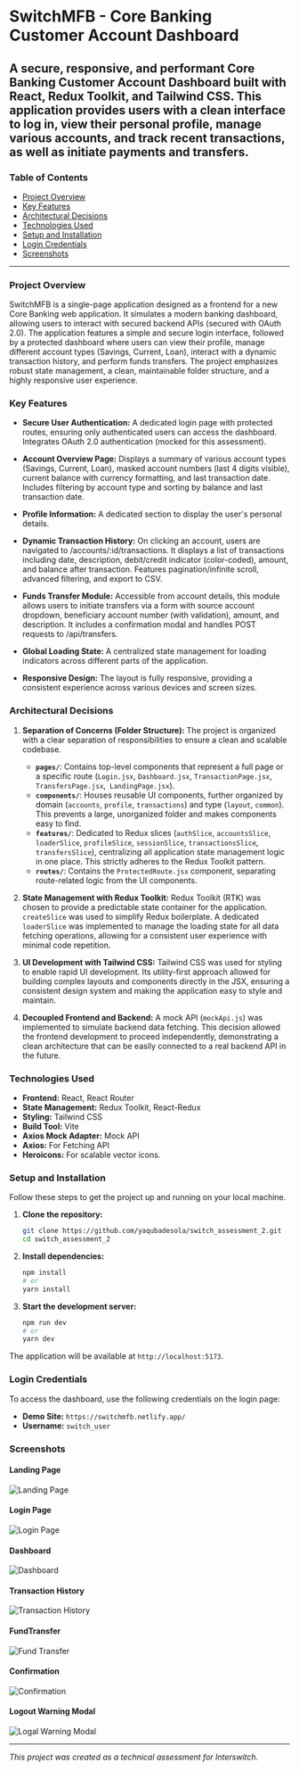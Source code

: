 # SwitchMFB - Core Banking Customer Account Dashboard

## A secure, responsive, and performant Core Banking Customer Account Dashboard built with React, Redux Toolkit, and Tailwind CSS. This application provides users with a clean interface to log in, view their personal profile, manage various accounts, and track recent transactions, as well as initiate payments and transfers.

### Table of Contents

- [Project Overview](#project-overview)
- [Key Features](#key-features)
- [Architectural Decisions](#architectural-decisions)
- [Technologies Used](#technologies-used)
- [Setup and Installation](#setup-and-installation)
- [Login Credentials](#login-credentials)
- [Screenshots](#screenshots)

---

### Project Overview

SwitchMFB is a single-page application designed as a frontend for a new Core Banking web application. It simulates a modern banking dashboard, allowing users to interact with secured backend APIs (secured with OAuth 2.0). The application features a simple and secure login interface, followed by a protected dashboard where users can view their profile, manage different account types (Savings, Current, Loan), interact with a dynamic transaction history, and perform funds transfers. The project emphasizes robust state management, a clean, maintainable folder structure, and a highly responsive user experience.

### Key Features

- **Secure User Authentication:** A dedicated login page with protected routes, ensuring only authenticated users can access the dashboard. Integrates OAuth 2.0 authentication (mocked for this assessment).
- **Account Overview Page:** Displays a summary of various account types (Savings, Current, Loan), masked account numbers (last 4 digits visible), current balance with currency formatting, and last transaction date. Includes filtering by account type and sorting by balance and last transaction date.
- **Profile Information:** A dedicated section to display the user's personal details.
- **Dynamic Transaction History:** On clicking an account, users are navigated to /accounts/:id/transactions. It displays a list of transactions including date, description, debit/credit indicator (color-coded), amount, and balance after transaction. Features pagination/infinite scroll, advanced filtering, and export to CSV.

- **Funds Transfer Module:** Accessible from account details, this module allows users to initiate transfers via a form with source account dropdown, beneficiary account number (with validation), amount, and description. It includes a confirmation modal and handles POST requests to /api/transfers.
- **Global Loading State:** A centralized state management for loading indicators across different parts of the application.
- **Responsive Design:** The layout is fully responsive, providing a consistent experience across various devices and screen sizes.

### Architectural Decisions

1.  **Separation of Concerns (Folder Structure):**
    The project is organized with a clear separation of responsibilities to ensure a clean and scalable codebase.

    - **`pages/`**: Contains top-level components that represent a full page or a specific route (`Login.jsx`, `Dashboard.jsx`, `TransactionPage.jsx`, `TransfersPage.jsx`,` LandingPage.jsx`).
    - **`components/`**: Houses reusable UI components, further organized by domain (`accounts`, `profile`, `transactions`) and type (`layout`, `common`). This prevents a large, unorganized folder and makes components easy to find.
    - **`features/`**: Dedicated to Redux slices (`authSlice`, `accountsSlice`, `loaderSlice`, `profileSlice`, `sessionSlice`, `transactionsSlice`, `transfersSlice`), centralizing all application state management logic in one place. This strictly adheres to the Redux Toolkit pattern.
    - **`routes/`**: Contains the `ProtectedRoute.jsx` component, separating route-related logic from the UI components.

2.  **State Management with Redux Toolkit:**
    Redux Toolkit (RTK) was chosen to provide a predictable state container for the application. `createSlice` was used to simplify Redux boilerplate. A dedicated `loaderSlice` was implemented to manage the loading state for all data fetching operations, allowing for a consistent user experience with minimal code repetition.

3.  **UI Development with Tailwind CSS:**
    Tailwind CSS was used for styling to enable rapid UI development. Its utility-first approach allowed for building complex layouts and components directly in the JSX, ensuring a consistent design system and making the application easy to style and maintain.

4.  **Decoupled Frontend and Backend:**
    A mock API (`mockApi.js`) was implemented to simulate backend data fetching. This decision allowed the frontend development to proceed independently, demonstrating a clean architecture that can be easily connected to a real backend API in the future.

### Technologies Used

- **Frontend:** React, React Router
- **State Management:** Redux Toolkit, React-Redux
- **Styling:** Tailwind CSS
- **Build Tool:** Vite
- **Axios Mock Adapter:** Mock API
- **Axios:** For Fetching API
- **Heroicons:** For scalable vector icons.

### Setup and Installation

Follow these steps to get the project up and running on your local machine.

1.  **Clone the repository:**

    ```bash
    git clone https://github.com/yaqubadesola/switch_assessment_2.git
    cd switch_assessment_2
    ```

2.  **Install dependencies:**

    ```bash
    npm install
    # or
    yarn install
    ```

3.  **Start the development server:**
    ```bash
    npm run dev
    # or
    yarn dev
    ```

The application will be available at `http://localhost:5173`.

### Login Credentials

To access the dashboard, use the following credentials on the login page:

- **Demo Site:** `https://switchmfb.netlify.app/`
- **Username:** `switch_user`
<!-- - **Password:** `123456` -->

### Screenshots

#### Landing Page

![Landing Page](https://github.com/yaqubadesola/switch_assessment_2/blob/master/docs/screenshots/landingpage.png)

#### Login Page

![Login Page](https://github.com/yaqubadesola/switch_assessment_2/blob/master/docs/screenshots/loginpage.png)

#### Dashboard

![Dashboard](https://github.com/yaqubadesola/switch_assessment_2/blob/master/docs/screenshots/dashboard.png)

#### Transaction History

![Transaction History](https://github.com/yaqubadesola/switch_assessment_2/blob/master/docs/screenshots/transactionhistory.png)

#### FundTransfer

![Fund Transfer](https://github.com/yaqubadesola/switch_assessment_2/blob/master/docs/screenshots/fundtransfer.png)

#### Confirmation

![Confirmation](https://github.com/yaqubadesola/switch_assessment_2/blob/master/docs/screenshots/consfirmation.png)

#### Logout Warning Modal

![Logal Warning Modal](https://github.com/yaqubadesola/switch_assessment_2/blob/master/docs/screenshots/logout_warning.png)

---

_This project was created as a technical assessment for Interswitch._
